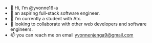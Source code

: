 - 👋 Hi, I’m @yvonne16-a
- 👀 an aspiring full-stack software engineer.
- 🌱 I’m currently a student with Alx.
- 💞️ looking to collaborate with other web developers and software engineers.
- 📫 you can reach me on email yvonnenjenga9@gmail.com

<!---
yvonne16-a/yvonne16-a is a ✨ special ✨ repository because its `README.md` (this file) appears on your GitHub profile.
You can click the Preview link to take a look at your changes.
--->
